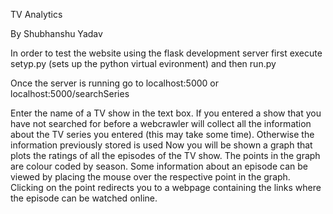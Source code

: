 TV Analytics

By Shubhanshu Yadav

In order to test the website using the flask development server first execute setyp.py (sets up the python virtual evironment) and then run.py

Once the server is running go to localhost:5000 or localhost:5000/searchSeries

Enter the name of a TV show in the text box. 
If you entered a show that you have not searched for before a webcrawler will collect all the information about the TV series you entered (this may take some time). Otherwise the information previously stored is used
Now you will be shown a graph that plots the ratings of all the episodes of the TV show. 
The points in the graph are colour coded by season.
Some information about an episode can be viewed by placing the mouse over the respective point in the graph. 
Clicking on the point redirects you to a webpage containing the links where the episode can be watched online.